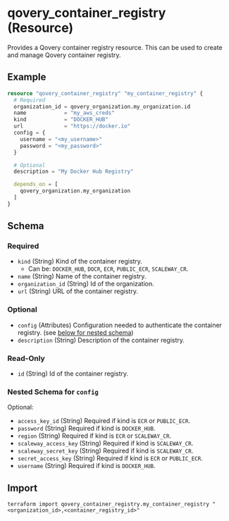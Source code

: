 # qovery_container_registry (Resource)

Provides a Qovery container registry resource. This can be used to create and manage Qovery container registry.


## Example
```terraform
resource "qovery_container_registry" "my_container_registry" {
  # Required
  organization_id = qovery_organization.my_organization.id
  name            = "my_aws_creds"
  kind            = "DOCKER_HUB"
  url             = "https://docker.io"
  config = {
    username = "<my_username>"
    password = "<my_password>"
  }

  # Optional
  description = "My Docker Hub Registry"

  depends_on = [
    qovery_organization.my_organization
  ]
}
```

<!-- schema generated by tfplugindocs -->
## Schema

### Required

- `kind` (String) Kind of the container registry.
	- Can be: `DOCKER_HUB`, `DOCR`, `ECR`, `PUBLIC_ECR`, `SCALEWAY_CR`.
- `name` (String) Name of the container registry.
- `organization_id` (String) Id of the organization.
- `url` (String) URL of the container registry.

### Optional

- `config` (Attributes) Configuration needed to authenticate the container registry. (see [below for nested schema](#nestedatt--config))
- `description` (String) Description of the container registry.

### Read-Only

- `id` (String) Id of the container registry.

<a id="nestedatt--config"></a>
### Nested Schema for `config`

Optional:

- `access_key_id` (String) Required if kind is `ECR` or `PUBLIC_ECR`.
- `password` (String) Required if kind is `DOCKER_HUB`.
- `region` (String) Required if kind is `ECR` or `SCALEWAY_CR`.
- `scaleway_access_key` (String) Required if kind is `SCALEWAY_CR`.
- `scaleway_secret_key` (String) Required if kind is `SCALEWAY_CR`.
- `secret_access_key` (String) Required if kind is `ECR` or `PUBLIC_ECR`.
- `username` (String) Required if kind is `DOCKER_HUB`.
## Import
```shell
terraform import qovery_container_registry.my_container_registry "<organization_id>,<container_registry_id>"
```